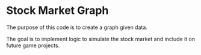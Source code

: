# Stock Market Graph 
The purpose of this code is to create a graph given data. 

The goal is to implement logic to simulate the stock market and include it on future game projects.